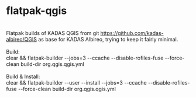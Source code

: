 # flatpak-qgis
<BR>Flatpak builds of KADAS QGIS from git https://github.com/kadas-albireo/QGIS as base for KADAS Albireo, trying to keep it fairly minimal.
<BR>
<BR>Build:
<BR>clear && flatpak-builder --jobs=3 --ccache --disable-rofiles-fuse --force-clean build-dir org.qgis.qgis.yml
<BR>
<BR>Build & Install:
<BR>clear && flatpak-builder --user --install --jobs=3 --ccache --disable-rofiles-fuse --force-clean build-dir org.qgis.qgis.yml
